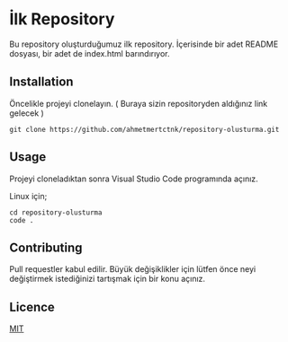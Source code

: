 # İlk Repository
Bu repository oluşturduğumuz ilk repository. İçerisinde bir adet README dosyası, bir adet de index.html barındırıyor.

## Installation
Öncelikle projeyi clonelayın. ( Buraya sizin repositoryden aldığınız link gelecek )

```
git clone https://github.com/ahmetmertctnk/repository-olusturma.git
```

## Usage
Projeyi cloneladıktan sonra Visual Studio Code programında açınız.

Linux için;
```
cd repository-olusturma
code .
```

## Contributing
Pull requestler kabul edilir. Büyük değişiklikler için lütfen önce neyi değiştirmek istediğinizi tartışmak için bir konu açınız.

## Licence
[MIT](https://choosealicense.com/licenses/mit/)